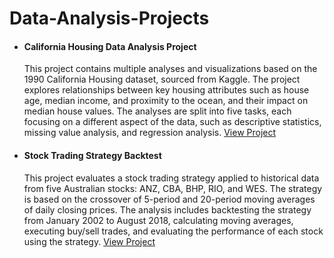 # Data-Analysis-Projects

* <h4><b> California Housing Data Analysis Project </b></h4> 

  This project contains multiple analyses and visualizations based on the 1990 California Housing dataset, sourced from Kaggle. The project explores relationships between key housing attributes such as house age, median income, and proximity to the ocean, and their impact on median house values. The analyses are split into five tasks, each focusing on a different aspect of the data, such as descriptive statistics, missing value analysis, and regression analysis. [View Project](https://github.com/Hamza-Siam/California-Housing-Data-Analysis-Project)

* <h4><b> Stock Trading Strategy Backtest </b></h4> 

  This project evaluates a stock trading strategy applied to historical data from five Australian stocks: ANZ, CBA, BHP, RIO, and WES. The strategy is based on the crossover of 5-period and 20-period moving averages of daily closing prices. The analysis includes backtesting the strategy from January 2002 to August 2018, calculating moving averages, executing buy/sell trades, and evaluating the performance of each stock using the strategy. [View Project](https://github.com/Hamza-Siam/Stock-Trading-Strategy-Backtest-)




